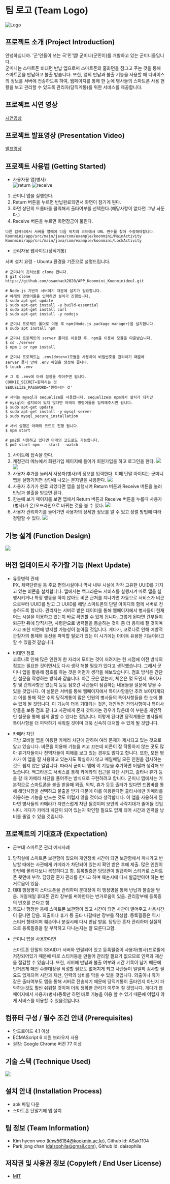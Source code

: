 # 팀 로고 (Team Logo)
![Logo](./img/logo.png)

## 프로젝트 소개 (Project  Introduction)
 안녕하십니까. '군'인들이 쓰는 국'민'앱! 군미니(군민이)를 개발하고 있는 군미니들입니다.  
 군미니는 스마트폰 비대면 반납 앱으로써 스마트폰의 홈화면을 잠그고 푸는 것을 통해 스마트폰을 반납하고 불출 받습니다. 또한, 앱의 반납과 불출 기능을 사용할 때 디바이스의 정보를 서버에 전송하도록 하여, 웹페이지를 통해 한 눈에 병사들의 스마트폰 사용 현황을 보고 관리할 수 있도록 관리자(당직계통)를 위한 서비스를 제공합니다.
 

## 프로젝트 시연 영상
[시연영상](https://youtu.be/Sqp1qpT6wCY)
## 프로젝트 발표영상 (Presentation Video)
[발표영상](https://youtu.be/vrIwuv7tK8c)

## 프로젝트 사용법 (Getting Started)
 - 사용자용 앱(병사)  
 ![return](./img/return2.gif) ![receive](./img/receive2.gif)  
  1. 군미니 앱을 실행한다.  
  1. Return 버튼을 누르면 반납완료되면서 화면이 잠기게 된다.   
  1. 화면 상단의 드롭바를 클릭해서 출타여부를 선택한다.(해당사항이 없다면 그냥 놔둔다.)  
  1. Receive 버튼을 누르면 화면잠금이 풀린다.  
  
  ```
  다른 컴퓨터에서 서버를 열때에 다음 위치의 코드에서 URL 변수를 찾아 수정해야합니다.
  Koonmini/app/src/main/java/com/example/koonmini/MainActivity
Koonmini/app/src/main/java/com/example/koonmini/LockActivity
```
    
 - 관리자용 웹사이트(당직계통)
 
 서버 설치 요령 - Ubuntu 환경을 기준으로 설명드립니다.
```
# 군미니의 깃허브를 clone 합니다. 
$ git clone https://github.com/osamhack2020/APP_Koonmini_Koonminideul.git
```

```
# Node.js 기반의 서버이기 때문에 설치가 필요합니다.
# 아래의 명령어들을 입력하면 설치가 진행됩니다.
$ sudo apt-get update
$ sudo apt-get install -y build-essential
$ sudo apt-get install curl
$ sudo apt-get install -y nodejs
```

```
# 군미니 프로젝트 폴더로 이동 후 npm(Node.js package manager)을 설치합니다. 
$ sudo apt install npm
```

```
# 군미니 프로젝트의 server 폴더로 이동한 후, npm을 이용해 모듈을 다운받습니다.
$ cd ./server
$ npm i or npm install
```

```
# 군미니 프로젝트는 .env(dotenv)모듈을 사용하여 비밀번호를 관리하기 때문에
server 폴더 안에 .env 파일을 생성해 줍니다.
$ touch .env
```


```
# 그 후 .env에 아래 설정을 적어주면 됩니다.
COOKIE_SECRET=원하시는 것
SEQUELIZE_PASSWORD='원하시는 것'
```

```
# 서버는 mysql과 sequelize를 사용합니다. sequelize는 npm에서 설치가 되지만
# mysql이 설치되어 있지 않다면 아래의 명령어들을 입력해주시면 됩니다.
$ sudo apt-get update
$ sudo apt-get install -y mysql-server
$ sudo mysql_secure_installation
```

```
# 서버 실행은 아래의 코드로 진행 됩니다.
$ npm start

# pm2를 사용하고 있다면 아래의 코드로도 가능합니다.
$ pm2 start npm -- start --watch
```


  1. 사이트에 접속을 한다.
  1. 계정관리 메뉴에서 회원가입 페이지에 들어가 회원가입을 하고 로그인을 한다.  ![](./img/p5.png) ![](./img/p4.png)
  1. 사용자 추가를 눌러서 사용자(병사)의 정보를 입력한다. 이때 단말 아이디는 군미니 앱을 실행기키면 상단에 나오는 문자열을 사용한다.  ![](./img/p3.png)
  1. 사용자 추가가 완료 되었다면 앱을 실행시켜 Return 버튼과 Receive 버튼을 눌러 반납과 불출을 받으면 된다.
  1. 한눈에 보기 페이지를 보면 앱에서 Return 버튼과 Receive 버튼을 누를때 사용자(병사)가 온/오프라인으로 바뀌는 것을 볼 수 있다.  ![](./img/p1.png)
  1. 사용자 관리하기를 들어가면 사용자의 상세한 정보를 알 수 있고 정렬 방법에 따라 정렬할 수 있다.  ![](./img/p2.png)


## 기능 설계 (Function Design)
![](./img/FuntionDesign1.png)

## 버전 업데이트시 추가할 기능 (Next Update)
- 유동병력 관제  
 PX, 체력단련실 등 주요 편의시설이나 막사 내부 시설에 각각 고유한 UUID를 가지고 있는 비콘을 설치합니다. 앱에서는 백그라운드 서비스를 실행시켜 따로 앱을 실행시키거나 특정 행동을 하지 않아도 비콘 근처를 지나가면 자동으로 서비스가 비콘으로부터 UUID를 받고 그 UUID를 해당 스마트폰의 단말 아이디와 함께 서버로 전송하도록 합니다. 관리자는 서버로 받은 데이터를 통해 웹페이지에서 병사들이 현재 어느 시설을 이용하고 있는지 바로 확인할 수 있게 됩니다. 그렇게 된다면 간부들이 퇴근한 뒤에 당직사관, 사령만으로 병력들을 통솔하는 것이 좀 더 용이해 질 것이며 사고 또한 미연에 방지할 가능성이 높아질 것입니다. 게다가, 코로나로 인해 예방적 관찰자의 통제와 동선을 파악할 필요가 있는 이 시기에는 더더욱 유용한 기능이라고 할 수 있을것 같습니다.

- 비대면 점호  
 코로나로 인해 많은 인원이 한 자리에 모이는 것이 꺼려지는 현 시점에 이전 방식의 점호는 필요한 것이면서도 다시 생각 해볼 필요가 있다고 생각했습니다. 그래서 군미니 앱을 활용해 점호를 하는 것은 어떤가 생각을 해보았습니다. 점호 방식은 간단한 설문을 작성하는 방식과 같습니다. 아픈 곳은 없는지, 체온은 몇 도인지, 특이사항 및 건의사항은 없는지 등등 점호간 사관들이 점검하는 내용들을 설문에 넣을 수 있을 것입니다. 이 설문은 서버를 통해 웹페이지에서 특이사항들만 추려 보여지게되고 이를 통해 적은 수의 당직계통이 많은 인원의 병사들의 특이사항들을 한 눈에 볼 수 있게 될 것입니다. 이 기능이 더욱 기대되는 것은, 개인적인 건의사항이나 특이사항들을 보통 점호 끝나고 사관에게 혼자 찾아가는 경우가 많은데 이 부분을 개인적인 설문을 통해 쉽게 말할 수 있다는 점입니다. 이렇게 된다면 당직계통은 병사들의 특이사항을 더 파악하기 쉬워질 것이며 더욱 신속히 대처할 수 있게 될 것입니다.

- 카메라 차단  
 국방 모바일 앱을 이용한 카메라 차단에 관하여 여러 문제가 제시되고 있는 것으로 알고 있습니다. 비콘을 이용해 기능을 켜고 끄는데 비콘이 잘 작동하지 않는 곳도 많아 휴가자들이나 전역자들이 피해를 보고 있는 경우도 많다고 합니다. 또한, 모든 병사가 이 앱을 잘 사용하고 있는지도 확실하지 않고 매일매일 모든 인원을 검사하는 것도 쉽지 않은 일입니다. 따라서 군미니 앱에 이 기능을 추가하면 어떨까 생각해 보았습니다. 백그라운드 서비스를 통해 카메라의 접근을 차단 시키고, 출타나 휴가 등을 갈 때 카메라 차단을 풀어주는 방식으로 구현하려고 합니다. 군미니 앱에서는 기본적으로 스마트폰을 불출 받을때 외출, 외박, 휴가 등등 출타가 있다면 드롭바를 통해 해당사항을 선택하고 불출을 받기 때문에 이를 이용한다면 출타시에만 카메라를 허용하는 기능을 만드는 것도 어렵지 않을 것이라 생각합니다. 이 앱을 사용하게 된다면 병사들의 카메라가 자연스럽게 차단 될것이며 보안의 사각지대가 줄어들 것입니다. 게다가 카메라 차단이 되어 있는지 확인할 필요도 없게 되어 시간과 인력을 낭비를 줄일 수 있을 것입니다.
 
## 프로젝트의 기대효과 (Expectation)
 - 군부대 스마트폰 관리 예시사례
  1. 당직실에 스마트폰 보관함이 있으며 개인정비 시간이 되면 보관함에서 꺼내가고 반납할 때에는 사관에게 카메라가 차단되어 있는지 확인 받은 후에 제출. 많은 인원이 한번에 몰리다보니 복잡하다고 함. 등록필증은 담당관이 발급하며 스티커로 스마트폰 뒷면에 부착. 담당관 혼자 관리를 한다고 하며 훼손시에 다시 발급받아야 하는 번거로움이 있음.
  1. 대대 행정병이 스마트폰을 관리하며 분대장이 이 행정병을 통해 반납과 불출을 받음. 매일매일 휴대폰 관리 장부를 써야한다는 번거로움이 있음. 관리장부에 등록증의 번호를 쓴다고 함.
  1. 복도나 행정반 등에 스마트폰 보관함이 있고 시간이 되면 사관이 열어주고 사용시간이 끝나면 닫음. 외출이나 휴가 등 출타 나갈때만 장부를 작성함. 등록필증은 역시 스티커 형태이며 훼손이나 분실시에 다시 반납 받음. 담당관 혼자 관리하며 실질적으로 등록필증을 잘 부착하고 다니는지는 잘 모른다고함.  
  
 - 군미니 앱을 사용한다면
   
   스마트폰 단말의 SSAID가 서버와 연결되어 있고 등록필증이 사용자(병사)프로필에 저장되어있기 때문에 따로 스티커등을 만들어 관리할 필요가 없으므로 인력과 재산을 절감할 수 있습니다. 또한, 서버에 반납과 불출 여부와 시간 기록이 남기 때문에 번거롭게 매번 수불대장을 작성할 필요도 없어지게 되고 사관들이 일일히 검사할 필요도 없게되어 시간과 재산, 인력의 낭비를 막을 수 있을 것입니다. 외출이나 휴가 같은 출타여부도 앱을 통해 서버로 전송되기 때문에 당직계통이 출타인지 아닌지 파악하는것도 훨씬 쉬워질 것이며 더욱 정확한 관리가 이루어 질 것입니다. 게다가 웹페이지에서 사용자(병사)등록만 하면 바로 기능을 이용 할 수 있기 때문에 어렵지 않게 서비스를 이용할 수 있을것입니다.
  

## 컴퓨터 구성 / 필수 조건 안내 (Prerequisites)
* 안드로이드 4.1 이상
* ECMAScript 6 지원 브라우저 사용
* 권장: Google Chrome 버젼 77 이상

## 기술 스택 (Technique Used)
![](./img/Technique.png)

## 설치 안내 (Installation Process)
 - apk 파일 다운
 - 스마트폰 단말기에 앱 설치

 
## 팀 정보 (Team Information)
- Kim hyeon woo (khw56184@kookmin.ac.kr), Github Id: ASak1104
- Park jong chan (daisophila@gmail.com), Github Id: daisophila

## 저작권 및 사용권 정보 (Copyleft / End User License)
 * [MIT](https://github.com/osam2020-WEB/Sample-ProjectName-TeamName/blob/master/license.md)
